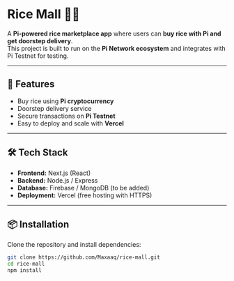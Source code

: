 # Rice Mall 🛒🍚

A **Pi-powered rice marketplace app** where users can **buy rice with Pi and get doorstep delivery**.  
This project is built to run on the **Pi Network ecosystem** and integrates with Pi Testnet for testing.  

---

## 🚀 Features
- Buy rice using **Pi cryptocurrency**  
- Doorstep delivery service  
- Secure transactions on **Pi Testnet**  
- Easy to deploy and scale with **Vercel**  

---

## 🛠️ Tech Stack
- **Frontend:** Next.js (React)  
- **Backend:** Node.js / Express  
- **Database:** Firebase / MongoDB (to be added)  
- **Deployment:** Vercel (free hosting with HTTPS)  

---

## 📦 Installation
Clone the repository and install dependencies:

```bash
git clone https://github.com/Maxaaq/rice-mall.git
cd rice-mall
npm install
